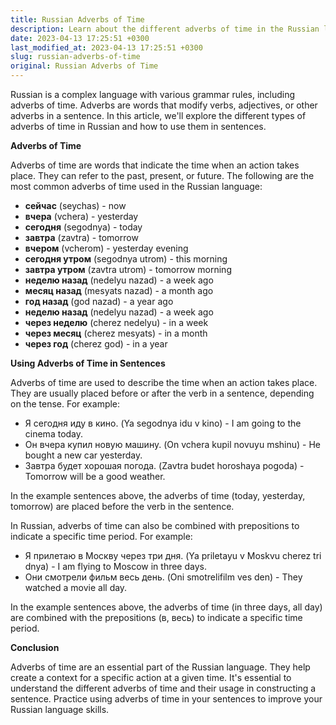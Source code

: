 ```yaml
---
title: Russian Adverbs of Time
description: Learn about the different adverbs of time in the Russian language and how to use them in sentences.
date: 2023-04-13 17:25:51 +0300
last_modified_at: 2023-04-13 17:25:51 +0300
slug: russian-adverbs-of-time
original: Russian Adverbs of Time
---
```

Russian is a complex language with various grammar rules, including adverbs of time. Adverbs are words that modify verbs, adjectives, or other adverbs in a sentence. In this article, we'll explore the different types of adverbs of time in Russian and how to use them in sentences.

**Adverbs of Time**

Adverbs of time are words that indicate the time when an action takes place. They can refer to the past, present, or future. The following are the most common adverbs of time used in the Russian language:

- **сейчас** (seychas) - now
- **вчера** (vchera) - yesterday
- **сегодня** (segodnya) - today
- **завтра** (zavtra) - tomorrow
- **вчером** (vcherom) - yesterday evening
- **сегодня утром** (segodnya utrom) - this morning
- **завтра утром** (zavtra utrom) - tomorrow morning
- **неделю назад** (nedelyu nazad) - a week ago
- **месяц назад** (mesyats nazad) - a month ago
- **год назад** (god nazad) - a year ago
- **неделю назад** (nedelyu nazad) - a week ago
- **через неделю** (cherez nedelyu) - in a week
- **через месяц** (cherez mesyats) - in a month
- **через год** (cherez god) - in a year

**Using Adverbs of Time in Sentences**

Adverbs of time are used to describe the time when an action takes place. They are usually placed before or after the verb in a sentence, depending on the tense. For example:

- Я сегодня иду в кино. (Ya segodnya idu v kino) - I am going to the cinema today.
- Он вчера купил новую машину. (On vchera kupil novuyu mshinu) - He bought a new car yesterday.
- Завтра будет хорошая погода. (Zavtra budet horoshaya pogoda) - Tomorrow will be a good weather.

In the example sentences above, the adverbs of time (today, yesterday, tomorrow) are placed before the verb in the sentence.

In Russian, adverbs of time can also be combined with prepositions to indicate a specific time period. For example:

- Я прилетаю в Москву через три дня. (Ya priletayu v Moskvu cherez tri dnya) - I am flying to Moscow in three days.
- Они смотрели фильм весь день. (Oni smotrelifilm ves den) - They watched a movie all day.

In the example sentences above, the adverbs of time (in three days, all day) are combined with the prepositions (в, весь) to indicate a specific time period.

**Conclusion**

Adverbs of time are an essential part of the Russian language. They help create a context for a specific action at a given time. It's essential to understand the different adverbs of time and their usage in constructing a sentence. Practice using adverbs of time in your sentences to improve your Russian language skills.